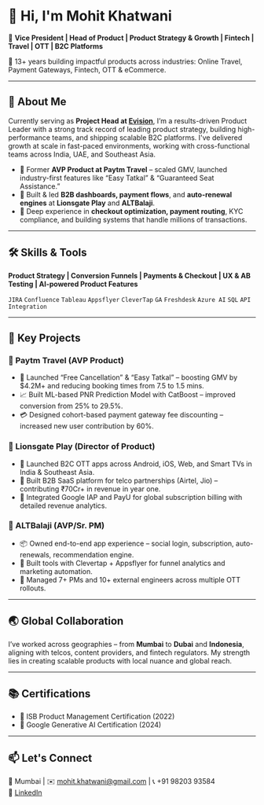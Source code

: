 # 👋 Hi, I'm Mohit Khatwani

🎯 **Vice President | Head of Product | Product Strategy & Growth | Fintech | Travel | OTT | B2C Platforms**

💼 13+ years building impactful products across industries: Online Travel, Payment Gateways, Fintech, OTT & eCommerce.

---

## 🔧 About Me

Currently serving as **Project Head at [Evision](http://www.evision.ae/)**, I’m a results-driven Product Leader with a strong track record of leading product strategy, building high-performance teams, and shipping scalable B2C platforms. I've delivered growth at scale in fast-paced environments, working with cross-functional teams across India, UAE, and Southeast Asia.

- 🔹 Former **AVP Product at Paytm Travel** – scaled GMV, launched industry-first features like “Easy Tatkal” & “Guaranteed Seat Assistance.”
- 🔹 Built & led **B2B dashboards, payment flows**, and **auto-renewal engines** at **Lionsgate Play** and **ALTBalaji**.
- 🔹 Deep experience in **checkout optimization, payment routing**, KYC compliance, and building systems that handle millions of transactions.

---

## 🛠️ Skills & Tools

**Product Strategy | Conversion Funnels | Payments & Checkout | UX & AB Testing | AI-powered Product Features**

`JIRA` `Confluence` `Tableau` `Appsflyer` `CleverTap` `GA` `Freshdesk` `Azure AI` `SQL` `API Integration`

---

## 🚀 Key Projects

### 🔹 Paytm Travel (AVP Product)
- 🚂 Launched “Free Cancellation” & “Easy Tatkal” – boosting GMV by $4.2M+ and reducing booking times from 7.5 to 1.5 mins.
- 📈 Built ML-based PNR Prediction Model with CatBoost – improved conversion from 25% to 29.5%.
- 💳 Designed cohort-based payment gateway fee discounting – increased new user contribution by 60%.

### 🔹 Lionsgate Play (Director of Product)
- 📱 Launched B2C OTT apps across Android, iOS, Web, and Smart TVs in India & Southeast Asia.
- 🤝 Built B2B SaaS platform for telco partnerships (Airtel, Jio) – contributing ₹70Cr+ in revenue in year one.
- 🧾 Integrated Google IAP and PayU for global subscription billing with detailed revenue analytics.

### 🔹 ALTBalaji (AVP/Sr. PM)
- 📦 Owned end-to-end app experience – social login, subscription, auto-renewals, recommendation engine.
- 🧠 Built tools with Clevertap + Appsflyer for funnel analytics and marketing automation.
- 💼 Managed 7+ PMs and 10+ external engineers across multiple OTT rollouts.

---

## 🌏 Global Collaboration

I’ve worked across geographies – from **Mumbai** to **Dubai** and **Indonesia**, aligning with telcos, content providers, and fintech regulators. My strength lies in creating scalable products with local nuance and global reach.

---

## 📚 Certifications

- 🧠 ISB Product Management Certification (2022)
- 🤖 Google Generative AI Certification (2024)

---

## 📫 Let's Connect

📍 Mumbai | ✉️ mohit.khatwani@gmail.com | 📞 +91 98203 93584  
🔗 [LinkedIn](https://www.linkedin.com/in/mohit-khatwani-80a36123)
